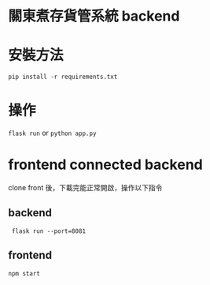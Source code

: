 # 關東煮存貨管系統 backend

# 安裝方法 
``` pip install -r requirements.txt ```

# 操作
` flask run ` or `python app.py `

# frontend connected backend
clone front 後，下載完能正常開啟，操作以下指令

## backend
` flask run --port=8081`

## frontend
` npm start `

